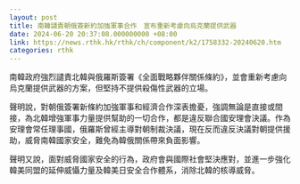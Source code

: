 ```yaml
---
layout: post
title: 南韓譴責朝俄簽新約加強軍事合作　宣布重新考慮向烏克蘭提供武器
date: 2024-06-20 20:37:08.000000000 +08:00
link: https://news.rthk.hk/rthk/ch/component/k2/1758332-20240620.htm
categories: rthk
---
```


南韓政府強烈譴責北韓與俄羅斯簽署《全面戰略夥伴關係條約》，並會重新考慮向烏克蘭提供武器的方案，但堅持不提供殺傷性武器的立場。

聲明說，對朝俄簽署新條約加強軍事和經濟合作深表擔憂，強調無論是直接或間接，為北韓增強軍事力量提供幫助的一切合作，都是違反聯合國安理會決議。作為安理會常任理事國，俄羅斯曾經主導對朝制裁決議，現在反而違反決議對朝提供援助，威脅南韓國家安全，難免為韓俄關係帶來負面影響。

聲明又說，面對威脅國家安全的行為，政府會與國際社會堅決應對，並進一步強化韓美同盟的延伸威懾力量及韓美日安全合作體系，消除北韓的核導威脅。
